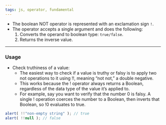 ```yaml
---
tags: js, operator, fundamental
---
```


- The boolean NOT operator is represented with an exclamation sign `!`.
- The operator accepts a single argument and does the following:
	1. Converts the operand to boolean type: `true/false`.
	2. Returns the inverse value.

---

### Usage 

- Check truthiness of a value:
	- The easiest way to check if a value is truthy or falsy is to apply two not operations to it using !!, meaning “not not,” a double negative.
	- This works because the ! operator always returns a Boolean, regardless of the data type of the value it’s applied to.
	-  For example, say you want to verify that the number 0 is falsy. A single ! operation coerces the number to a Boolean, then inverts that Boolean, so !0 evaluates to true.
```js
alert( !!"non-empty string" ); // true
alert( !!null ); // false
```